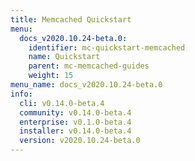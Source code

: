 ```yaml
---
title: Memcached Quickstart
menu:
  docs_v2020.10.24-beta.0:
    identifier: mc-quickstart-memcached
    name: Quickstart
    parent: mc-memcached-guides
    weight: 15
menu_name: docs_v2020.10.24-beta.0
info:
  cli: v0.14.0-beta.4
  community: v0.14.0-beta.4
  enterprise: v0.1.0-beta.4
  installer: v0.14.0-beta.4
  version: v2020.10.24-beta.0
---
```


